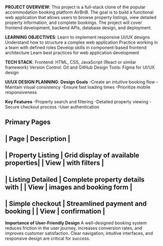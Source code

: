 **PROJECT OVERVIEW**:
This project is a full-stack clone of the popular accommodation booking platform AirBnB. The goal is to build a functional web application that allows users to browse property listings, view detailed property information, and complete bookings. The project will cover frontend development, backend APIs, database design, and deployment.

**LEARNING OBJECTIVES**:
  Learn to implement responsive UI/UX designs
  Understand how to structure a complex web application
  Practice working in a team with defined roles
  Develop skills in component-based frontend architecture
  Learn best practices for web application development

**TECH STACK**:
  Frontend: HTML, CSS, JavaScript (React or similar framework)
  Version Control: Git and GitHub
  Design Tools: Figma for UI/UX design


  

**UI/UX DESIGN PLANNING**:
  **Design Goals**
      -Create an intuitive booking flow
      -Maintain visual consistency
      -Ensure fast loading times
      -Prioritize mobile responsiveness
      
  **Key Features**
      -Property search and filtering
      -Detailed property viewing
      -Secure checkout process
      -User authentication
      
  **Primary Pages**
-----------------------------------------------------------
|  **Page**         | **Description**                     |
-----------------------------------------------------------
| Property Listing  | Grid display of available properties|
|  View             | with filters                        |
-----------------------------------------------------------
| Listing Detailed  | Complete property details with      |
| View              | images and booking form             |
-----------------------------------------------------------
| Simple checkout   | Streamlined payment and booking     |
| View              | confirmation                        |
-----------------------------------------------------------

  **Importance of User-Friendly Design**
A well-designed booking system reduces friction in the user journey, increases conversion rates, and improves customer satisfaction. Clear navigation, intuitive interfaces, and responsive design are critical for success.
